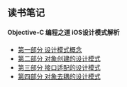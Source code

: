 ## 读书笔记

#### Objective-C 编程之道 iOS设计模式解析

- [第一部分  设计模式概念](https://github.com/zhuxinyu/blog/blob/master/design_pattern/first_paragraph.md)
- [第二部分  对象创建的设计模式](<https://github.com/zhuxinyu/blog/blob/master/design_pattern/second_paragraph.md>)
- [第三部分 接口适配的设计模式](https://github.com/zhuxinyu/blog/blob/master/design_pattern/third_paragraph.md)
- [第四部分 对象去耦的设计模式](https://github.com/zhuxinyu/blog/blob/master/design_pattern/forth_paragraph.md)

